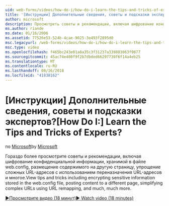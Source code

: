```yaml
---
uid: web-forms/videos/how-do-i/how-do-i-learn-the-tips-and-tricks-of-experts
title: '[Инструкции] Дополнительные сведения, советы и подсказки экспертов? | Документы Майкрософт'
author: microsoft
description: Просмотреть советы и рекомендации, включая шифрование конфиденциальной информации, хранимой в файле web.config, размещение содержимого на другую страницу, упрощение сложных URL-адресов...
ms.author: riande
ms.date: 01/16/2006
ms.assetid: 77526e53-524b-4cae-9025-3e493f2895d0
msc.legacyurl: /web-forms/videos/how-do-i/how-do-i-learn-the-tips-and-tricks-of-experts
msc.type: video
ms.openlocfilehash: f465bc243e01a8a35c3f31237a339803063f9877
ms.sourcegitcommit: 45ac74e400f9f2b7dbded66297730f6f14a4eb25
ms.translationtype: MT
ms.contentlocale: ru-RU
ms.lasthandoff: 08/16/2018
ms.locfileid: "41838162"
---
```

<a name="how-do-i-learn-the-tips-and-tricks-of-experts"></a><span data-ttu-id="25745-104">[Инструкции] Дополнительные сведения, советы и подсказки экспертов?</span><span class="sxs-lookup"><span data-stu-id="25745-104">[How Do I:] Learn the Tips and Tricks of Experts?</span></span>
====================
<span data-ttu-id="25745-105">по [Microsoft](https://github.com/microsoft)</span><span class="sxs-lookup"><span data-stu-id="25745-105">by [Microsoft](https://github.com/microsoft)</span></span>

<span data-ttu-id="25745-106">Гораздо более просмотрите советы и рекомендации, включая шифрование конфиденциальной информации, хранимой в файле web.config, размещение содержимого на другую страницу, упрощение сложных URL-адресов с использованием переназначения URL-адресов и многое.</span><span class="sxs-lookup"><span data-stu-id="25745-106">View tips and tricks including encrypting sensitive information stored in the web.config file, posting content to a different page, simplifying complex URLs using URL remapping, and much, much more.</span></span>

[<span data-ttu-id="25745-107">&#9654;Просмотрите видео (18 минут)</span><span class="sxs-lookup"><span data-stu-id="25745-107">&#9654; Watch video (18 minutes)</span></span>](https://channel9.msdn.com/Blogs/ASP-NET-Site-Videos/how-do-i-learn-the-tips-and-tricks-of-experts)
